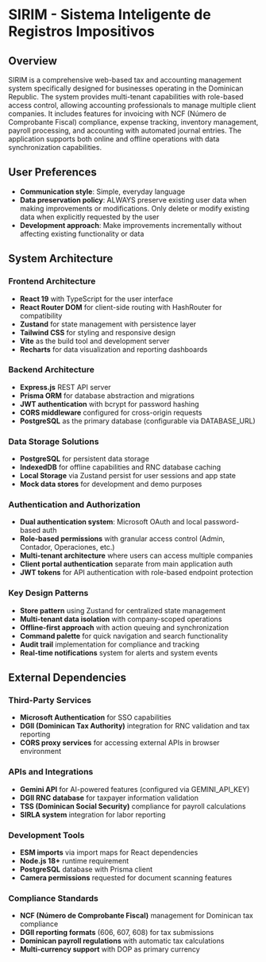 # SIRIM - Sistema Inteligente de Registros Impositivos

## Overview

SIRIM is a comprehensive web-based tax and accounting management system specifically designed for businesses operating in the Dominican Republic. The system provides multi-tenant capabilities with role-based access control, allowing accounting professionals to manage multiple client companies. It includes features for invoicing with NCF (Número de Comprobante Fiscal) compliance, expense tracking, inventory management, payroll processing, and accounting with automated journal entries. The application supports both online and offline operations with data synchronization capabilities.

## User Preferences

- **Communication style**: Simple, everyday language
- **Data preservation policy**: ALWAYS preserve existing user data when making improvements or modifications. Only delete or modify existing data when explicitly requested by the user
- **Development approach**: Make improvements incrementally without affecting existing functionality or data

## System Architecture

### Frontend Architecture
- **React 19** with TypeScript for the user interface
- **React Router DOM** for client-side routing with HashRouter for compatibility
- **Zustand** for state management with persistence layer
- **Tailwind CSS** for styling and responsive design
- **Vite** as the build tool and development server
- **Recharts** for data visualization and reporting dashboards

### Backend Architecture  
- **Express.js** REST API server
- **Prisma ORM** for database abstraction and migrations
- **JWT authentication** with bcrypt for password hashing
- **CORS middleware** configured for cross-origin requests
- **PostgreSQL** as the primary database (configurable via DATABASE_URL)

### Data Storage Solutions
- **PostgreSQL** for persistent data storage
- **IndexedDB** for offline capabilities and RNC database caching
- **Local Storage** via Zustand persist for user sessions and app state
- **Mock data stores** for development and demo purposes

### Authentication and Authorization
- **Dual authentication system**: Microsoft OAuth and local password-based auth
- **Role-based permissions** with granular access control (Admin, Contador, Operaciones, etc.)
- **Multi-tenant architecture** where users can access multiple companies
- **Client portal authentication** separate from main application auth
- **JWT tokens** for API authentication with role-based endpoint protection

### Key Design Patterns
- **Store pattern** using Zustand for centralized state management
- **Multi-tenant data isolation** with company-scoped operations
- **Offline-first approach** with action queuing and synchronization
- **Command palette** for quick navigation and search functionality
- **Audit trail** implementation for compliance and tracking
- **Real-time notifications** system for alerts and system events

## External Dependencies

### Third-Party Services
- **Microsoft Authentication** for SSO capabilities
- **DGII (Dominican Tax Authority)** integration for RNC validation and tax reporting
- **CORS proxy services** for accessing external APIs in browser environment

### APIs and Integrations
- **Gemini API** for AI-powered features (configured via GEMINI_API_KEY)
- **DGII RNC database** for taxpayer information validation
- **TSS (Dominican Social Security)** compliance for payroll calculations
- **SIRLA system** integration for labor reporting

### Development Tools
- **ESM imports** via import maps for React dependencies
- **Node.js 18+** runtime requirement
- **PostgreSQL** database with Prisma client
- **Camera permissions** requested for document scanning features

### Compliance Standards
- **NCF (Número de Comprobante Fiscal)** management for Dominican tax compliance
- **DGII reporting formats** (606, 607, 608) for tax submissions
- **Dominican payroll regulations** with automatic tax calculations
- **Multi-currency support** with DOP as primary currency